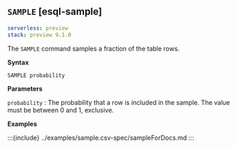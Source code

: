 ## `SAMPLE` [esql-sample]

```yaml {applies_to}
serverless: preview
stack: preview 9.1.0
```

The `SAMPLE` command samples a fraction of the table rows.

**Syntax**

```esql
SAMPLE probability
```

**Parameters**

`probability`
:   The probability that a row is included in the sample. The value must be between 0 and 1, exclusive.

**Examples**

:::{include} ../examples/sample.csv-spec/sampleForDocs.md
:::
